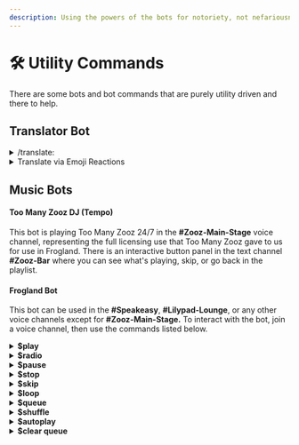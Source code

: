 ```yaml
---
description: Using the powers of the bots for notoriety, not nefariousness.
---
```


# 🛠 Utility Commands

There are some bots and bot commands that are purely utility driven and there to help.

## Translator Bot

<details>

<summary>/translate:</summary>

This is a massively helpful tool for communicating with those outside of your native language. While we do have at least one mod that speaks at least one of the languages in our International Frogs section, this tool is massively helpful all the way around.

**Example**

**/translate:** \[What you want to say goes here] **to:** \[choice of language]

</details>

<details>

<summary>Translate via Emoji Reactions</summary>

If you would like to request a translation into a different language, react to the message with the flag of the country who's language you wold like the message translated into. The bot will translate and reply to you in the same channel for ease of communication.

**Example**

If there is a message written in English and I would like to see it in French, click on the :flag\_fr: emoji, which will prompt the bot to put out a translation of that message into that channel.

</details>

## Music Bots

#### Too Many Zooz DJ (Tempo)

This bot is playing Too Many Zooz 24/7 in the **#Zooz-Main-Stage** voice channel, representing the full licensing use that Too Many Zooz gave to us for use in Frogland. There is an interactive button panel in the text channel **#Zooz-Bar** where you can see what's playing, skip, or go back in the playlist.

#### Frogland Bot

This bot can be used in the **#Speakeasy**, **#Lilypad-Lounge**, or any other voice channels except for **#Zooz-Main-Stage.** To interact with the bot, join a voice channel, then use the commands listed below.

<details>

<summary><strong>$play</strong></summary>

Follow the command with a **song title**, **artist name**, **album**, or **UR**L. Plays a song if nothing is on, otherwise adds to the queue.

</details>

<details>

<summary><strong>$radio</strong></summary>

Follow the command with the **radio station name.** Stream a radio station.

</details>

<details>

<summary><strong>$pause</strong></summary>

Pauses the music

</details>

<details>

<summary><strong>$stop</strong></summary>

Stops the music and the bot will exit the channel

</details>

<details>

<summary><strong>$skip</strong></summary>

Skips to the next song.

</details>

<details>

<summary><strong>$loop</strong></summary>

Adds the songs back to the queue when finished.

</details>

<details>

<summary><strong>$queue</strong></summary>

View songs in the queue\*\*.\*\*

</details>

<details>

<summary><strong>$shuffle</strong></summary>

Shuffles the queue.

</details>

<details>

<summary><strong>$autoplay</strong></summary>

Will play similar songs once the queue is over.

</details>

<details>

<summary><strong>$clear queue</strong></summary>

Clears all songs from the queue.

</details>
